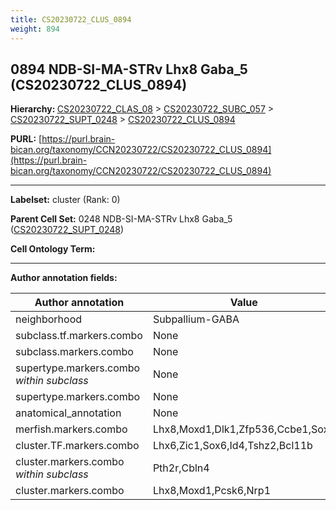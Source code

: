 ```yaml
---
title: CS20230722_CLUS_0894
weight: 894
---
```

## 0894 NDB-SI-MA-STRv Lhx8 Gaba_5 (CS20230722_CLUS_0894)
<b>Hierarchy: </b>
[CS20230722_CLAS_08](../CS20230722_CLAS_08) >
[CS20230722_SUBC_057](../CS20230722_SUBC_057) >
[CS20230722_SUPT_0248](../CS20230722_SUPT_0248) >
[CS20230722_CLUS_0894](../CS20230722_CLUS_0894)

**PURL:** [https://purl.brain-bican.org/taxonomy/CCN20230722/CS20230722_CLUS_0894](https://purl.brain-bican.org/taxonomy/CCN20230722/CS20230722_CLUS_0894)

---


**Labelset:** cluster (Rank: 0)

**Parent Cell Set:** 0248 NDB-SI-MA-STRv Lhx8 Gaba_5 ([CS20230722_SUPT_0248](../CS20230722_SUPT_0248))



**Cell Ontology Term:** 

[MARKER GENES.]: #


---

[TRANSFERRED ANNOTATIONS.]: #


[AUTHOR ANNOTATION FIELDS.]: #


**Author annotation fields:**

| Author annotation | Value |
|-------------------|-------|
|neighborhood|Subpallium-GABA|
|subclass.tf.markers.combo|None|
|subclass.markers.combo|None|
|supertype.markers.combo _within subclass_|None|
|supertype.markers.combo|None|
|anatomical_annotation|None|
|merfish.markers.combo|Lhx8,Moxd1,Dlk1,Zfp536,Ccbe1,Sox6|
|cluster.TF.markers.combo|Lhx6,Zic1,Sox6,Id4,Tshz2,Bcl11b|
|cluster.markers.combo _within subclass_|Pth2r,Cbln4|
|cluster.markers.combo|Lhx8,Moxd1,Pcsk6,Nrp1|
